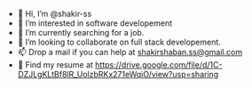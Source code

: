 - 👋 Hi, I’m @shakir-ss
- 👀 I’m interested in software developement
- 🌱 I’m currently searching for a job.
- 💞️ I’m looking to collaborate on full stack developement.
- 📫 Drop a mail if you can help at shakirshaban.ss@gmail.com
- 👀 Find my resume at https://drive.google.com/file/d/1C-DZJLgKLtBf8lR_UolzbRKx271eWqiO/view?usp=sharing

<!---
shakir-ss/shakir-ss is a ✨ special ✨ repository because its `README.md` (this file) appears on your GitHub profile.
You can click the Preview link to take a look at your changes.
--->
